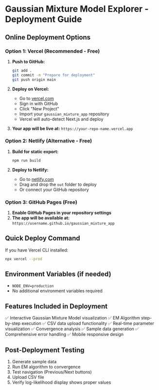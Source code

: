 # Gaussian Mixture Model Explorer - Deployment Guide

## Online Deployment Options

### Option 1: Vercel (Recommended - Free)

1. **Push to GitHub:**
   ```bash
   git add .
   git commit -m "Prepare for deployment"
   git push origin main
   ```

2. **Deploy on Vercel:**
   - Go to [vercel.com](https://vercel.com)
   - Sign in with GitHub
   - Click "New Project"
   - Import your `gaussian_mixture_app` repository
   - Vercel will auto-detect Next.js and deploy

3. **Your app will be live at:** `https://your-repo-name.vercel.app`

### Option 2: Netlify (Alternative - Free)

1. **Build for static export:**
   ```bash
   npm run build
   ```

2. **Deploy to Netlify:**
   - Go to [netlify.com](https://netlify.com)
   - Drag and drop the `out` folder to deploy
   - Or connect your GitHub repository

### Option 3: GitHub Pages (Free)

1. **Enable GitHub Pages in your repository settings**
2. **The app will be available at:** `https://username.github.io/gaussian_mixture_app`

## Quick Deploy Command

If you have Vercel CLI installed:
```bash
npx vercel --prod
```

## Environment Variables (if needed)
- `NODE_ENV=production`
- No additional environment variables required

## Features Included in Deployment
✅ Interactive Gaussian Mixture Model visualization
✅ EM Algorithm step-by-step execution
✅ CSV data upload functionality
✅ Real-time parameter visualization
✅ Convergence analysis
✅ Sample data generation
✅ Comprehensive error handling
✅ Mobile responsive design

## Post-Deployment Testing
1. Generate sample data
2. Run EM algorithm to convergence
3. Test navigation (Previous/Next buttons)
4. Upload CSV file
5. Verify log-likelihood display shows proper values